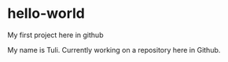 # hello-world
My first project here in github

My name is Tuli.  Currently working on a repository here in Github.
